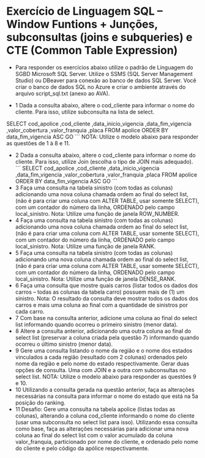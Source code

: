 # Exercício de Linguagem SQL – Window Funtions + Junções, subconsultas (joins e subqueries) e CTE (Common Table Expression)

- Para responder os exercícios abaixo utilize o padrão de Linguagem do SGBD Microsoft SQL Server. Utilize o SSMS (SQL Server Management Studio) ou DBeaver para conexão ao banco de dados SQL Server. Você criar o banco de dados SQL no Azure e criar o ambiente através do arquivo script_sql.txt (anexo ao AVA).

- 1 Dada a consulta abaixo, altere o cod_cliente para informar o nome do cliente. Para isso, utilize subconsulta na lista de select.

SELECT cod_apolice
 ,cod_cliente
 ,data_inicio_vigencia
 ,data_fim_vigencia
 ,valor_cobertura
 ,valor_franquia
 ,placa
 FROM apolice
ORDER BY data_fim_vigencia ASC
GO
´´´
NOTA: Utilize o modelo abaixo para responder as questões de 1 à 8 e 11.
- 2 Dada a consulta abaixo, altere o cod_cliente para informar o nome do cliente. Para isso, utilize Join (escolha o tipo de JOIN mais adequado).
´´´
SELECT cod_apolice
 ,cod_cliente
 ,data_inicio_vigencia
 ,data_fim_vigencia
 ,valor_cobertura
 ,valor_franquia
 ,placa
 FROM apolice
ORDER BY data_fim_vigencia ASC
GO
´´´
- 3 Faça uma consulta na tabela sinistro (com todas as colunas) adicionando uma nova coluna chamada ordem ao final do select list, (não é para criar uma coluna com ALTER TABLE, usar somente SELECT), com um contador do número da linha, ORDENADO pelo campo local_sinistro. Nota: Utilize uma função de janela ROW_NUMBER.
- 4 Faça uma consulta na tabela sinistro (com todas as colunas) adicionando uma nova coluna chamada ordem ao final do select list, (não é para criar uma coluna com ALTER TABLE, usar somente SELECT), com um contador do número da linha, ORDENADO pelo campo local_sinistro. Nota: Utilize uma função de janela RANK.
- 5 Faça uma consulta na tabela sinistro (com todas as colunas) adicionando uma nova coluna chamada ordem ao final do select list, (não é para criar uma coluna com ALTER TABLE, usar somente SELECT), com um contador do número da linha, ORDENADO pelo campo local_sinistro. Nota: Utilize uma função de janela DENSE_RANK.
- 6 Faça uma consulta que mostre quais carros (listar todos os dados dos carros – todas as colunas da tabela carro) possuem mais de (1) um sinistro. Nota: O resultado da consulta deve mostrar todos os dados dos carros e mais uma coluna ao final com a quantidade de sinistros por cada carro.
- 7 Com base na consulta anterior, adicione uma coluna ao final do select list informando quando ocorreu o primeiro sinistro (menor data).
- 8 Altere a consulta anterior, adicionando uma outra coluna ao final do select list (preservar a coluna criada pela questão 7) informando quando ocorreu o último sinistro (menor data).
- 9 Gere uma consulta listando o nome da região e o nome dos estados vinculados a cada região (resultado com 2 colunas) ordenados pelo nome da região e pelo nome do estado respectivamente. Gerar duas opções de consulta. Uma com JOIN e a outra com subconsultas no select list. NOTA: Utilize o modelo abaixo para responder as questões 9 e 10.
- 10 Utilizando a consulta gerada na questão anterior, faça as alterações necessárias na consulta para informar o nome do estado que está na 5a posição do ranking.
- 11 Desafio: Gere uma consulta na tabela apolice (listas todas as colunas), alterando a coluna cod_cliente informando o nome do cliente (usar uma subconsulta no select list para isso). Utilizando essa consulta como base, faça as alterações necessárias para adicionar uma nova coluna ao final do select list com o valor acumulado da coluna valor_franquia, particionado por nome do cliente, e ordenado pelo nome do cliente e pelo código da apólice respectivamente.
